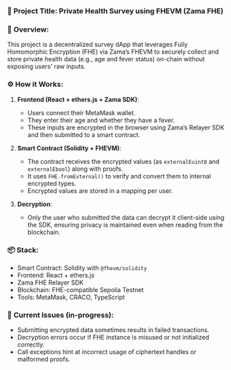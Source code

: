 ### 🔐 **Project Title**: Private Health Survey using FHEVM (Zama FHE)

### 🧠 **Overview**:

This project is a decentralized survey dApp that leverages Fully Homomorphic Encryption (FHE) via Zama’s FHEVM to securely collect and store private health data (e.g., age and fever status) on-chain without exposing users' raw inputs.

### ⚙️ **How it Works**:

1. **Frontend (React + ethers.js + Zama SDK)**:

   * Users connect their MetaMask wallet.
   * They enter their age and whether they have a fever.
   * These inputs are encrypted in the browser using Zama’s Relayer SDK and then submitted to a smart contract.

2. **Smart Contract (Solidity + FHEVM)**:

   * The contract receives the encrypted values (as `externalEuint8` and `externalEbool`) along with proofs.
   * It uses `FHE.fromExternal()` to verify and convert them to internal encrypted types.
   * Encrypted values are stored in a mapping per user.

3. **Decryption**:

   * Only the user who submitted the data can decrypt it client-side using the SDK, ensuring privacy is maintained even when reading from the blockchain.

### 📦 **Stack**:

* Smart Contract: Solidity with `@fhevm/solidity`
* Frontend: React + ethers.js
* Zama FHE Relayer SDK
* Blockchain: FHE-compatible Sepolia Testnet
* Tools: MetaMask, CRACO, TypeScript

### 🧪 **Current Issues (in-progress)**:

* Submitting encrypted data sometimes results in failed transactions.
* Decryption errors occur if FHE instance is misused or not initialized correctly.
* Call exceptions hint at incorrect usage of ciphertext handles or malformed proofs.
